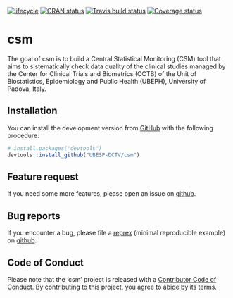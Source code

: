 
<!-- README.md is generated from README.Rmd. Please edit that file -->

[![lifecycle](https://img.shields.io/badge/lifecycle-maturing-blue.svg)](https://www.tidyverse.org/lifecycle/#maturing)
[![CRAN
status](https://www.r-pkg.org/badges/version/csm)](https://cran.r-project.org/package=csm)
[![Travis build
status](https://travis-ci.com/UBESP-DCTV/csm.svg?token=wGyFLep97LHjNKfPGjkg&branch=master)](https://travis-ci.com/UBESP-DCTV/csm)
[![Coverage
status](https://codecov.io/gh/UBESP-DCTV/csm/branch/master/graph/badge.svg)](https://codecov.io/github/UBESP-DCTV/csm?branch=master)

# csm

The goal of csm is to build a Central Statistical Monitoring (CSM) tool
that aims to sistematically check data quality of the clinical studies
managed by the Center for Clinical Trials and Biometrics (CCTB) of the
Unit of Biostatistics, Epidemiology and Public Health (UBEPH),
University of Padova, Italy.

## Installation

You can install the development version from
[GitHub](https://github.com/) with the following procedure:

``` r
# install.packages("devtools")
devtools::install_github("UBESP-DCTV/csm")
```

## Feature request

If you need some more features, please open an issue on
[github](https://github.com/UBESP-DCTV/csm/issues).

## Bug reports

If you encounter a bug, please file a
[reprex](https://github.com/tidyverse/reprex) (minimal reproducible
example) on [github](https://github.com/UBESP-DCTV/csm/issues).

## Code of Conduct

Please note that the ‘csm’ project is released with a [Contributor Code
of Conduct](.github/CODE_OF_CONDUCT.md). By contributing to this
project, you agree to abide by its terms.
